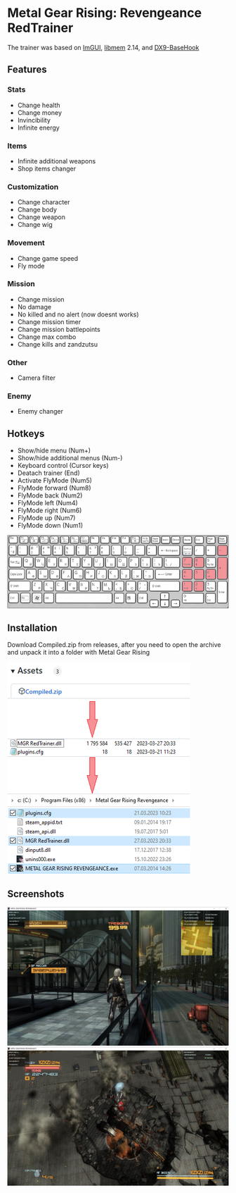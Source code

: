 # Metal Gear Rising: Revengeance RedTrainer
The trainer was based on [ImGUI](https://github.com/ocornut/imgui), [libmem](https://github.com/rdbo/libmem) 2.14, and [DX9-BaseHook](https://github.com/rdbo/DX9-BaseHook)

## Features
### Stats
- Change health
- Change money
- Invincibility
- Infinite energy
### Items
- Infinite additional weapons
- Shop items changer
### Customization
- Change character
- Change body
- Change weapon
- Change wig
### Movement
- Change game speed
- Fly mode
### Mission
- Change mission
- No damage
- No killed and no alert (now doesnt works)
- Change mission timer
- Change mission battlepoints
- Change max combo
- Change kills and zandzutsu
### Other
- Camera filter
### Enemy
- Enemy changer
## Hotkeys
- Show/hide menu (Num+)
- Show/hide additional menus (Num-)
- Keyboard control (Cursor keys)
- Deatach trainer (End)
- Activate FlyMode (Num5)
- FlyMode forward (Num8)
- FlyMode back (Num2)
- FlyMode left (Num4)
- FlyMode right (Num6)
- FlyMode up (Num7)
- FlyMode down (Num1)

![alt text](https://github.com/Baromir19/MGR-RedTrainer/blob/master/readme/hotkeys.png)

## Installation
Download Compiled.zip from releases, after you need to open the archive and unpack it into a folder with Metal Gear Rising

![alt text](https://github.com/Baromir19/MGR-RedTrainer/blob/master/readme/Installation.png)

## Screenshots
![alt text](https://github.com/Baromir19/MGR-RedTrainer/blob/master/readme/Screen1.png)
![alt text](https://github.com/Baromir19/MGR-RedTrainer/blob/master/readme/Screen2.png)
